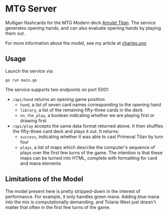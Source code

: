 # MTG Server

Mulligan flashcards for the MTG Modern deck [Amulet Titan][amulet_titan]. The service generates opening hands, and can also evaluate opening hands by playing them out.

[amulet_titan]: https://www.mtggoldfish.com/archetype/amulet-titan#paper

For more information about the model, see my article at [charles.uno][amulet_model]

[amulet_model]: https://charles.uno/amulet-simulation/


## Usage

Launch the service via:

```
go run main.go
```

The service supports two endpoints on port 5001:

- `/api/hand` returns an opening game position:
  - `hand`, a list of seven card names corresponding to the opening hand
  - `library`, a list of the remaining fifty-three cards in the deck
  - `on_the_play`, a boolean indicating whether we are playing first or drawing first
- `/api/play` accepts the same data format returned above. It then shuffles the fifty-three card deck and plays it out. It returns:
  - `success`, indicating whether it was able to cast Primeval Titan by turn four
  - `plays`, a list of maps which describe the computer's sequence of plays over the first few turns of the game. The intention is that these maps can be turned into HTML, complete with formatting for card and mana elements

## Limitations of the Model

The model present here is pretty stripped-down in the interest of performance. For example, it only handles green mana. Adding blue mana into the mix is computationally demanding, and Tolaria West just doesn't matter that often in the first few turns of the game.
